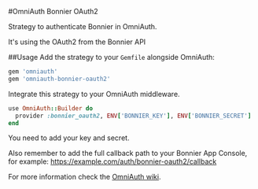 #OmniAuth Bonnier OAuth2

Strategy to authenticate Bonnier in OmniAuth.

It's using the OAuth2 from the Bonnier API

##Usage
Add the strategy to your `Gemfile` alongside OmniAuth:

```ruby
gem 'omniauth'
gem 'omniauth-bonnier-oauth2'
```

Integrate this strategy to your OmniAuth middleware.

```ruby
use OmniAuth::Builder do
  provider :bonnier_oauth2, ENV['BONNIER_KEY'], ENV['BONNIER_SECRET']
end
```

You need to add your key and secret.

Also remember to add the full callback path to your Bonnier App Console, for example: https://example.com/auth/bonnier-oauth2/callback

For more information check the [OmniAuth wiki](https://github.com/intridea/omniauth/wiki).
